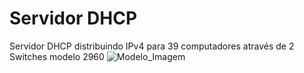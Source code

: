 # Servidor DHCP
Servidor DHCP distribuindo IPv4 para 39 computadores através de 2 Switches modelo 2960
![Modelo_Imagem](https://github.com/user-attachments/assets/7b451974-1818-48a3-9ec5-b3396f98d360)
